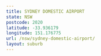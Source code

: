 ```yaml
---
title: SYDNEY DOMESTIC AIRPORT
state: NSW
postcode: 2020
latitude: -33.936179
longitude: 151.176775
url: /nsw/sydney-domestic-airport/
layout: suburb
---
```

